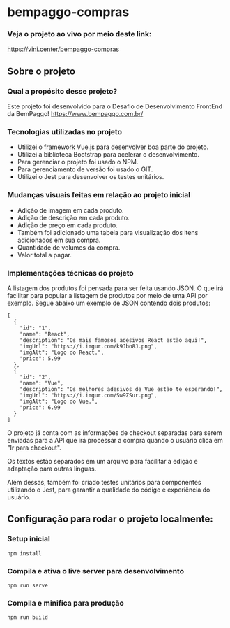 # bempaggo-compras

### Veja o projeto ao vivo por meio deste link:
https://vini.center/bempaggo-compras

## Sobre o projeto

### Qual a propósito desse projeto?

Este projeto foi desenvolvido para o Desafio de Desenvolvimento FrontEnd da BemPaggo! https://www.bempaggo.com.br/

### Tecnologias utilizadas no projeto

* Utilizei o framework Vue.js para desenvolver boa parte do projeto.
* Utilizei a biblioteca Bootstrap para acelerar o desenvolvimento.
* Para gerenciar o projeto foi usado o NPM.
* Para gerenciamento de versão foi usado o GIT.
* Utilizei o Jest para desenvolver os testes unitários.

### Mudanças visuais feitas em relação ao projeto inicial

* Adição de imagem em cada produto.
* Adição de descrição em cada produto.
* Adição de preço em cada produto.
* Também foi adicionado uma tabela para visualização dos itens adicionados em sua compra.
* Quantidade de volumes da compra.
* Valor total a pagar.

### Implementações técnicas do projeto

A listagem dos produtos foi pensada para ser feita usando JSON. O que irá facilitar para popular a listagem de produtos por meio de uma API por exemplo.
Segue abaixo um exemplo de JSON contendo dois produtos:

```
[
  {
    "id": "1",
    "name": "React",
    "description": "Os mais famosos adesivos React estão aqui!",
    "imgUrl": "https://i.imgur.com/k9Jbo8J.png",
    "imgAlt": "Logo do React.",
    "price": 5.99
  },
  {
    "id": "2",
    "name": "Vue",
    "description": "Os melhores adesivos de Vue estão te esperando!",
    "imgUrl": "https://i.imgur.com/Sw9ZSur.png",
    "imgAlt": "Logo do Vue.",
    "price": 6.99
  }
]
```

O projeto já conta com as informações de checkout separadas para serem enviadas para a API que irá processar a compra quando o usuário clica em "Ir para checkout".

Os textos estão separados em um arquivo para facilitar a edição e adaptação para outras línguas.

Além dessas, também foi criado testes unitários para componentes utilizando o Jest, para garantir a qualidade do código e experiência do usuário.

## Configuração para rodar o projeto localmente:

### Setup inicial
```
npm install
```

### Compila e ativa o live server para desenvolvimento
```
npm run serve
```

### Compila e minifica para produção
```
npm run build
```